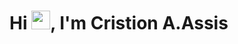 <h1 align="left">Hi <img src="https://raw.githubusercontent.com/kaueMarques/kaueMarques/master/hi.gif" width="30px">, I'm Cristion A.Assis</h1>



<!--
**NNoiit/NNoiit** is a ✨ _special_ ✨ repository because its `README.md` (this file) appears on your GitHub profile.

Here are some ideas to get you started:

- 🔭 I’m currently working on ...
- 🌱 I’m currently learning ...
- 👯 I’m looking to collaborate on ...
- 🤔 I’m looking for help with ...
- 💬 Ask me about ...
- 📫 How to reach me: ...
- 😄 Pronouns: ...
- ⚡ Fun fact: ...
-->

